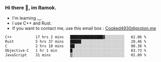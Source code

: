 ### Hi there 👋, im Ramok.

- I'm learning __.
- I use C++ and Rust.
- If you want to contact me, use this email box : Cooked4930@proton.me

<!--START_SECTION:waka-->

```txt
C++           17 hrs 2 mins   ███████████████▓░░░░░░░░░   62.06 %
Rust          5 hrs 37 mins   █████░░░░░░░░░░░░░░░░░░░░   20.46 %
C             2 hrs 18 mins   ██░░░░░░░░░░░░░░░░░░░░░░░   08.38 %
Objective-C   1 hr 1 min      █░░░░░░░░░░░░░░░░░░░░░░░░   03.73 %
JavaScript    31 mins         ▒░░░░░░░░░░░░░░░░░░░░░░░░   01.89 %
```

<!--END_SECTION:waka-->
